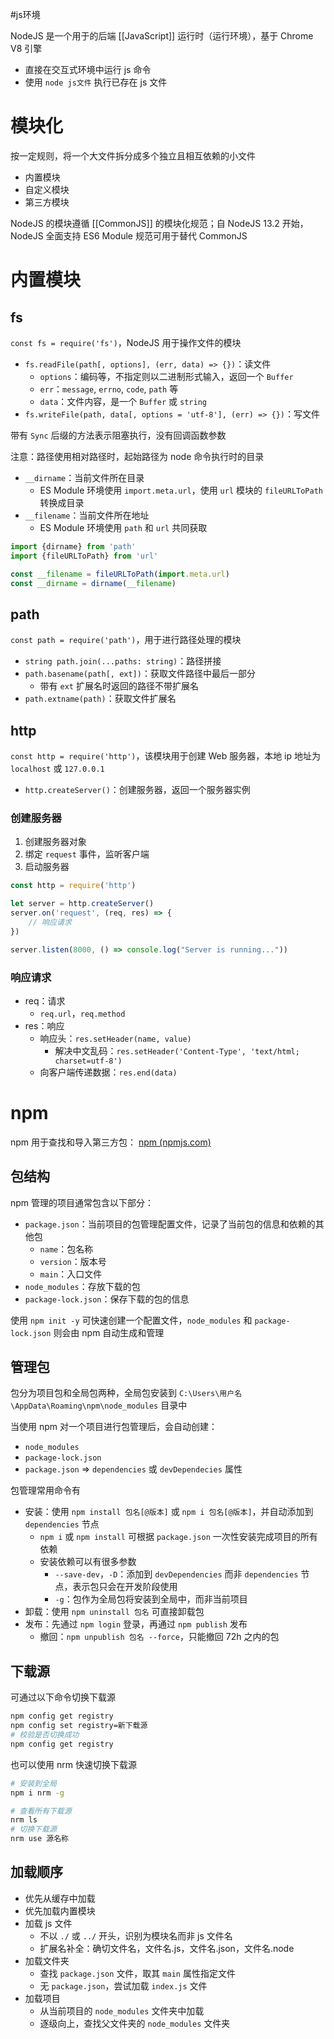 #js环境 

NodeJS 是一个用于的后端 [[JavaScript]] 运行时（运行环境），基于 Chrome V8 引擎
- 直接在交互式环境中运行 js 命令
- 使用 `node js文件` 执行已存在 js 文件

# 模块化

按一定规则，将一个大文件拆分成多个独立且相互依赖的小文件
- 内置模块
- 自定义模块
- 第三方模块

NodeJS 的模块遵循 [[CommonJS]]  的模块化规范；自 NodeJS 13.2 开始，NodeJS 全面支持 ES6 Module 规范可用于替代 CommonJS

# 内置模块

## fs

`const fs = require('fs')`，NodeJS 用于操作文件的模块
- `fs.readFile(path[, options], (err, data) => {})`：读文件
	- `options`：编码等，不指定则以二进制形式输入，返回一个 `Buffer`
	- `err`：`message`, `errno`, `code`, `path` 等
	- `data`：文件内容，是一个 `Buffer` 或 `string`
- `fs.writeFile(path, data[, options = 'utf-8'], (err) => {})`：写文件

带有 `Sync` 后缀的方法表示阻塞执行，没有回调函数参数

注意：路径使用相对路径时，起始路径为 node 命令执行时的目录
- `__dirname`：当前文件所在目录
	- ES Module 环境使用 `import.meta.url`，使用 `url` 模块的 `fileURLToPath` 转换成目录
- `__filename`：当前文件所在地址
	- ES Module 环境使用 `path` 和 `url` 共同获取

```javascript
import {dirname} from 'path'
import {fileURLToPath} from 'url'

const __filename = fileURLToPath(import.meta.url)
const __dirname = dirname(__filename)
```

## path

`const path = require('path')`，用于进行路径处理的模块
- `string path.join(...paths: string)`：路径拼接
- `path.basename(path[, ext])`：获取文件路径中最后一部分
	- 带有 `ext` 扩展名时返回的路径不带扩展名
- `path.extname(path)`：获取文件扩展名

## http

`const http = require('http')`，该模块用于创建 Web 服务器，本地 ip 地址为 `localhost` 或 `127.0.0.1`
- `http.createServer()`：创建服务器，返回一个服务器实例

### 创建服务器

1. 创建服务器对象
2. 绑定 `request` 事件，监听客户端
3. 启动服务器

```javascript
const http = require('http')

let server = http.createServer()
server.on('request', (req, res) => {
    // 响应请求
})

server.listen(8000, () => console.log("Server is running..."))
```

### 响应请求

- req：请求
	- `req.url`，`req.method`
- res：响应
	- 响应头：`res.setHeader(name, value)`
		- 解决中文乱码：`res.setHeader('Content-Type', 'text/html; charset=utf-8')`
	- 向客户端传递数据：`res.end(data)`

# npm

npm 用于查找和导入第三方包：
[npm (npmjs.com)](https://www.npmjs.com/)

## 包结构

npm 管理的项目通常包含以下部分：
- `package.json`：当前项目的包管理配置文件，记录了当前包的信息和依赖的其他包
	- `name`：包名称
	- `version`：版本号
	- `main`：入口文件
- `node_modules`：存放下载的包
- `package-lock.json`：保存下载的包的信息

使用 `npm init -y` 可快速创建一个配置文件，`node_modules` 和 `package-lock.json` 则会由 npm 自动生成和管理

## 管理包

包分为项目包和全局包两种，全局包安装到 `C:\Users\用户名\AppData\Roaming\npm\node_modules` 目录中

当使用 npm 对一个项目进行包管理后，会自动创建：
- `node_modules`
- `package-lock.json`
- `package.json` => `dependencies` 或 `devDependecies` 属性

包管理常用命令有
- 安装：使用 `npm install 包名[@版本]` 或 `npm i 包名[@版本]`，并自动添加到 `dependencies` 节点
	- `npm i` 或 `npm install` 可根据 `package.json` 一次性安装完成项目的所有依赖
	- 安装依赖可以有很多参数
		- `--save-dev`，`-D`：添加到 `devDependencies` 而非 `dependencies` 节点，表示包只会在开发阶段使用
		- `-g`：包作为全局包将安装到全局中，而非当前项目
- 卸载：使用 `npm uninstall 包名` 可直接卸载包
- 发布：先通过 `npm login` 登录，再通过 `npm publish` 发布
	- 撤回：`npm unpublish 包名 --force`，只能撤回 72h 之内的包

## 下载源

可通过以下命令切换下载源

```bash
npm config get registry
npm config set registry=新下载源
# 校验是否切换成功
npm config get registry
```

也可以使用 nrm 快速切换下载源

```bash
# 安装到全局
npm i nrm -g

# 查看所有下载源
nrm ls
# 切换下载源
nrm use 源名称
```

## 加载顺序

- 优先从缓存中加载
- 优先加载内置模块
- 加载 js 文件
	- 不以 `./` 或 `../` 开头，识别为模块名而非 js 文件名
	- 扩展名补全：确切文件名，文件名.js，文件名.json，文件名.node
- 加载文件夹
	- 查找 `package.json` 文件，取其 `main` 属性指定文件
	- 无 `package.json`，尝试加载 `index.js` 文件
- 加载项目
	- 从当前项目的 `node_modules` 文件夹中加载
	- 逐级向上，查找父文件夹的 `node_modules` 文件夹
